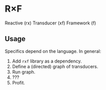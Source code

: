 # R×F
Reactive (rx) Transducer (xf) Framework (f)

## Usage
Specifics depend on the language. In general:
1. Add `rxf` library as a dependency.
2. Define a (directed) graph of transducers.
3. Run graph.
4. ???
5. Profit.
